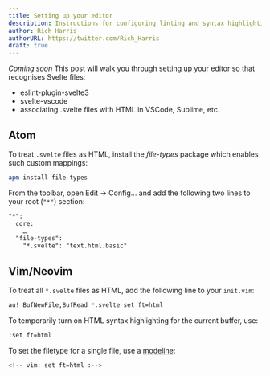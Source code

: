 ```yaml
---
title: Setting up your editor
description: Instructions for configuring linting and syntax highlighting
author: Rich Harris
authorURL: https://twitter.com/Rich_Harris
draft: true
---
```


*Coming soon* This post will walk you through setting up your editor so that recognises Svelte files:

* eslint-plugin-svelte3
* svelte-vscode
* associating .svelte files with HTML in VSCode, Sublime, etc.

## Atom

To treat `.svelte` files as HTML, install the *file-types* package which enables such custom mappings:

```bash
apm install file-types
```

From the toolbar, open Edit → Config... and add the following two lines to your root (`"*"`) section:

```html
"*":
  core:
    …
  "file-types":
    "*.svelte": "text.html.basic"
```

## Vim/Neovim

To treat all `*.svelte` files as HTML, add the following line to your `init.vim`:

```bash
au! BufNewFile,BufRead *.svelte set ft=html
```

To temporarily turn on HTML syntax highlighting for the current buffer, use:

```bash
:set ft=html
```

To set the filetype for a single file, use a [modeline](https://vim.fandom.com/wiki/Modeline_magic):

```bash
<!-- vim: set ft=html :-->
```
